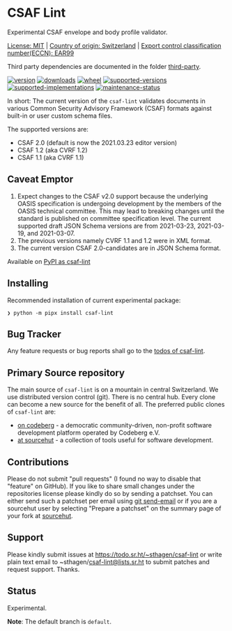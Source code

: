 # CSAF Lint

Experimental CSAF envelope and body profile validator.

[License: MIT](https://github.com/sthagen/csaf-lint/blob/default/LICENSE) | 
[Country of origin: Switzerland](https://git.sr.ht/~sthagen/csaf-lint/tree/default/item/COUNTRY-OF-ORIGIN) | 
[Export control classification number(ECCN): EAR99](https://git.sr.ht/~sthagen/csaf-lint/tree/default/item/EXPORT-CONTROL-CLASSIFICATION-NUMBER)

Third party dependencies are documented in the folder [third-party](docs/third-party/README.md).

[![version](https://img.shields.io/pypi/v/csaf-lint.svg?style=flat)](https://pypi.python.org/pypi/csaf-lint/)
[![downloads](https://static.pepy.tech/badge/csaf-lint/month)](https://pepy.tech/project/csaf-lint)
[![wheel](https://img.shields.io/pypi/wheel/csaf-lint.svg?style=flat)](https://pypi.python.org/pypi/csaf-lint/)
[![supported-versions](https://img.shields.io/pypi/pyversions/csaf-lint.svg?style=flat)](https://pypi.python.org/pypi/csaf-lint/)
[![supported-implementations](https://img.shields.io/pypi/implementation/csaf-lint.svg?style=flat)](https://pypi.python.org/pypi/csaf-lint/)
[![maintenance-status](https://img.shields.io/github/commit-activity/y/sthagen/csaf-lint.svg?style=flat)](https://git.sr.ht/~sthagen/csaf-lint/log)

In short: The current version of the `csaf-lint` validates documents in various
Common Security Advisory Framework (CSAF) formats against built-in or user custom schema files.

The supported  versions are:

* CSAF 2.0 (default is now the 2021.03.23 editor version)
* CSAF 1.2 (aka CVRF 1.2)
* CSAF 1.1 (aka CVRF 1.1)

## Caveat Emptor

1. Expect changes to the CSAF v2.0 support because the underlying OASIS specification
is undergoing development by the members of the OASIS technical committee.
   This may lead to breaking changes until the standard is published on
committee specification level.
   The current supported draft JSON Schema versions are from 2021-03-23, 2021-03-19, and 2021-03-07.
2. The previous versions namely CVRF 1.1 and 1.2 were in XML format.
3. The current version CSAF 2.0-candidates are in JSON Schema format.

Available on [PyPI as csaf-lint](https://pypi.org/project/csaf-lint/)

## Installing

Recommended installation of current experimental package:

```console
❯ python -m pipx install csaf-lint
```

## Bug Tracker

Any feature requests or bug reports shall go to the [todos of csaf-lint](https://todo.sr.ht/~sthagen/csaf-lint).

## Primary Source repository

The main source of `csaf-lint` is on a mountain in central Switzerland.
We use distributed version control (git).
There is no central hub.
Every clone can become a new source for the benefit of all.
The preferred public clones of `csaf-lint` are:

* [on codeberg](https://codeberg.org/sthagen/csaf-lint) - a democratic community-driven, non-profit software development platform operated by Codeberg e.V.
* [at sourcehut](https://git.sr.ht/~sthagen/csaf-lint) - a collection of tools useful for software development.

## Contributions

Please do not submit "pull requests" (I found no way to disable that "feature" on GitHub).
If you like to share small changes under the repositories license please kindly do so by sending a patchset.
You can either send such a patchset per email using [git send-email](https://git-send-email.io) or 
if you are a sourcehut user by selecting "Prepare a patchset" on the summary page of your fork at [sourcehut](https://git.sr.ht/).

## Support

Please kindly submit issues at https://todo.sr.ht/~sthagen/csaf-lint or write plain text email to ~sthagen/csaf-lint@lists.sr.ht to submit patches and request support. Thanks.

## Status

Experimental.

**Note**: The default branch is `default`.
